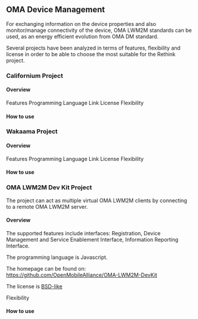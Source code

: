 ## OMA Device Management
For exchanging information on the device properties and also monitor/manage connectivity of the device, OMA LWM2M standards can be used, as an energy efficient evolution from OMA DM standard.

Several projects have been analyzed in terms of features, flexibility and license in order to be able to choose the most suitable for the Rethink project.

### Californium Project

#### Overview
Features
Programming Language
Link
License
Flexibility

#### How to use

### Wakaama Project

#### Overview
Features
Programming Language
Link
License
Flexibility

#### How to use

### OMA LWM2M Dev Kit Project

The project can act as multiple virtual OMA LWM2M clients by connecting to a remote OMA LWM2M server.

#### Overview

The supported features include interfaces:  Registration, Device Management and Service Enablement Interface, Information Reporting Interface.

The programming language is Javascript.

The homepage can be found on: https://github.com/OpenMobileAlliance/OMA-LWM2M-DevKit

The license is [BSD-like](https://github.com/OpenMobileAlliance/OMA-LWM2M-DevKit/blob/master/LICENSE)

Flexibility

#### How to use

